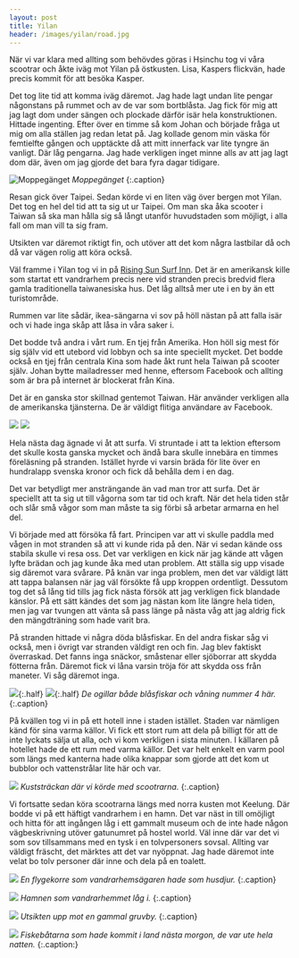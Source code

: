 ```yaml
---
layout: post
title: Yilan
header: /images/yilan/road.jpg
---
```


När vi var klara med allting som behövdes göras i Hsinchu tog vi våra scootrar och åkte iväg mot Yilan på östkusten. Lisa, Kaspers flickvän, hade precis kommit för att besöka Kasper. 

Det tog lite tid att komma iväg däremot. Jag hade lagt undan lite pengar någonstans på rummet och av de var som bortblåsta. Jag fick för mig att jag lagt dom under sängen och plockade därför isär hela konstruktionen. Hittade ingenting. Efter över en timme så kom Johan och började fråga ut mig om alla ställen jag redan letat på. Jag kollade genom min väska för femtielfte gången och upptäckte då att mitt innerfack var lite tyngre än vanligt. Där låg pengarna. Jag hade verkligen inget minne alls av att jag lagt dom där, även om jag gjorde det bara fyra dagar tidigare. 

![Moppegänget](/images/yilan/gang.jpg)
*Moppegänget*
{:.caption}

Resan gick över Taipei. Sedan körde vi en liten väg över bergen mot Yilan. Det tog en hel del tid att ta sig ut ur Taipei. Om man ska åka scooter i Taiwan så ska man hålla sig så långt utanför huvudstaden som möjligt, i alla fall om man vill ta sig fram. 

Utsikten var däremot riktigt fin, och utöver att det kom några lastbilar då och då var vägen rolig att köra också. 

Väl framme i Yilan tog vi in på [Rising Sun Surf Inn](http://www.risingsunsurfinn.com). Det är en amerikansk kille som startat ett vandrarhem precis nere vid stranden precis bredvid flera gamla traditionella taiwanesiska hus. Det låg alltså mer ute i en by än ett turistområde.

Rummen var lite sådär, ikea-sängarna vi sov på höll nästan på att falla isär och vi hade inga skåp att låsa in våra saker i. 

Det bodde två andra i vårt rum. En tjej från Amerika. Hon höll sig mest för sig själv vid ett utebord vid lobbyn och sa inte speciellt mycket. Det bodde också en tjej från centrala Kina som hade åkt runt hela Taiwan på scooter själv. Johan bytte mailadresser med henne, eftersom Facebook och allting som är bra på internet är blockerat från Kina. 

Det är en ganska stor skillnad gentemot Taiwan. Här använder verkligen alla de amerikanska tjänsterna. De är väldigt flitiga användare av Facebook. 

![](/images/yilan/surf.jpg)
![](/images/yilan/lisakasper.jpg)

Hela nästa dag ägnade vi åt att surfa. Vi struntade i att ta lektion eftersom det skulle kosta ganska mycket och ändå bara skulle innebära en timmes föreläsning på stranden. Istället hyrde vi varsin bräda för lite över en hundralapp svenska kronor och fick då behålla dem i en dag. 

Det var betydligt mer ansträngande än vad man tror att surfa. Det är speciellt att ta sig ut till vågorna som tar tid och kraft. När det hela tiden står och slår små vågor som man måste ta sig förbi så arbetar armarna en hel del. 

Vi började med att försöka få fart. Principen var att vi skulle paddla med vågen in mot stranden så att vi kunde rida på den. När vi sedan kände oss stabila skulle vi resa oss. Det var verkligen en kick när jag kände att vågen lyfte brädan och jag kunde åka med utan problem. Att ställa sig upp visade sig däremot vara svårare. På knän var inga problem, men det var väldigt lätt att tappa balansen när jag väl försökte få upp kroppen ordentligt. Dessutom tog det så lång tid tills jag fick nästa försök att jag verkligen fick blandade känslor. På ett sätt kändes det som jag nästan kom lite längre hela tiden, men jag var tvungen att vänta så pass länge på nästa våg att jag aldrig fick den mängdträning som hade varit bra. 

På stranden hittade vi några döda blåsfiskar. En del andra fiskar såg vi också, men i övrigt var stranden väldigt ren och fin. Jag blev faktiskt överraskad. Det fanns inga snäckor, småstenar eller sjöborrar att skydda fötterna från. Däremot fick vi låna varsin tröja för att skydda oss från maneter. Vi såg däremot inga. 



![](/images/yilan/floor4.jpg){:.half}
![](/images/yilan/fisk.jpg){:.half}
*De ogillar både blåsfiskar och våning nummer 4 här.*
{:.caption}

På kvällen tog vi in på ett hotell inne i staden istället. Staden var nämligen känd för sina varma källor. Vi fick ett stort rum att dela på billigt för att de inte lyckats sälja ut alla, och vi kom verkligen i sista minuten. I källaren på hotellet hade de ett rum med varma källor. Det var helt enkelt en varm pool som längs med kanterna hade olika knappar som gjorde att det kom ut bubblor och vattenstrålar lite här och var. 


![](/images/yilan/road2.jpg)
*Kuststräckan där vi körde med scootrarna.*
{:.caption}

Vi fortsatte sedan köra scootrarna längs med norra kusten mot Keelung. Där bodde vi på ett häftigt vandrarhem i en hamn. Det var näst in till omöjligt och hitta för att ingången låg i ett gammalt museum och de inte hade någon vägbeskrivning utöver gatunumret på hostel world. Väl inne där var det vi som sov tillsammans med en tysk i en tolvpersoners sovsal. Allting var väldigt fräscht, det märktes att det var nyöppnat. Jag hade däremot inte velat bo tolv personer där inne och dela på en toalett. 

![](/images/yilan/animal.jpg)
*En flygekorre som vandrarhemsägaren hade som husdjur.*
{:.caption}

![](/images/yilan/hamn.jpg)
*Hamnen som vandrarhemmet låg i.*
{:.caption}

![](/images/yilan/berg.jpg)
*Utsikten upp mot en gammal gruvby.*
{:.caption}

![](/images/yilan/fiskebat.jpg)
*Fiskebåtarna som hade kommit i land nästa morgon, de var ute hela natten.*
{:.caption:}
